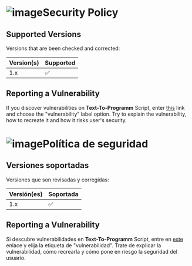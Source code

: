 # ![image](https://i.imgur.com/6UI5j0E.png)Security Policy

## Supported Versions

Versions that are been checked and corrected:

| Version(s) |      Supported     |
| -------    | ------------------ |
| 1.x        | :white_check_mark: |

## Reporting a Vulnerability

If you discover vulnerabilities on **Text-To-Programm** Script, enter [this](https://github.com/c1b3r-p3d1a/Text-To-Programm/issues/new) link and choose the "vulnerability"
label option. Try to explain the vulnerability, how to recreate it and how it risks user's security.

# ![image](https://i.imgur.com/QSelqM0.png)Política de seguridad 

## Versiones soportadas

Versiones que son revisadas y corregidas:

| Versión(es)|      Soportada     |
| -------    | ------------------ |
| 1.x        | :white_check_mark: |

## Reporting a Vulnerability

Si descubre vulnerabilidades en **Text-To-Programm** Script, entre en [este](https://github.com/c1b3r-p3d1a/Text-To-Programm/issues/new) enlace y elija la etiqueta de "vulnerabilidad".
Trate de explicar la vulnerabilidad, cómo recrearla y cómo pone en riesgo la seguridad del usuario.
